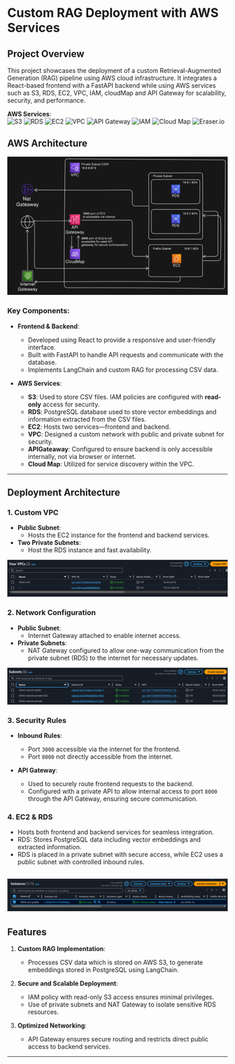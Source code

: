 # Custom RAG Deployment with AWS Services

## Project Overview

This project showcases the deployment of a custom Retrieval-Augmented Generation (RAG) pipeline using AWS cloud infrastructure. It integrates a React-based frontend with a FastAPI backend while using AWS services such as S3, RDS, EC2, VPC, IAM, cloudMap and API Gateway for scalability, security, and performance.


**AWS Services**:  
    ![S3](https://img.shields.io/badge/AWS-S3-569A31?style=for-the-badge&logo=amazon-s3&logoColor=white)
    ![RDS](https://img.shields.io/badge/AWS-RDS-527FFF?style=for-the-badge&logo=amazon-rds&logoColor=white)
    ![EC2](https://img.shields.io/badge/AWS-EC2-FF9900?style=for-the-badge&logo=amazon-ec2&logoColor=white)
    ![VPC](https://img.shields.io/badge/AWS-VPC-232F3E?style=for-the-badge&logo=amazon-vpc&logoColor=white)
    ![API Gateway](https://img.shields.io/badge/AWS-API_Gateway-FF4F00?style=for-the-badge&logo=amazon-api-gateway&logoColor=white)
    ![IAM](https://img.shields.io/badge/AWS-IAM-FF9900?style=for-the-badge&logo=amazon-iam&logoColor=white)
    ![Cloud Map](https://img.shields.io/badge/AWS-Cloud_Map-00A8E8?style=for-the-badge&logo=amazon-cloudmap&logoColor=white)
    ![Eraser.io](https://img.shields.io/badge/Eraser.io-00A8E8?style=for-the-badge&logo=eraser&logoColor=white)


## AWS Architecture
![Alt Text](https://github.com/Muhammad1umer-tech/AWS-CustomPostgresRAG/blob/main/images/AwsArchitecture.png)


### Key Components:

- **Frontend & Backend**: 
  - Developed using React to provide a responsive and user-friendly interface.
  - Built with FastAPI to handle API requests and communicate with the database.
  - Implements LangChain and custom RAG for processing CSV data.

- **AWS Services**:
  - **S3**: Used to store CSV files. IAM policies are configured with **read-only** access for security.
  - **RDS**: PostgreSQL database used to store vector embeddings and information extracted from the CSV files.
  - **EC2**: Hosts two services—frontend and backend.
  - **VPC**: Designed a custom network with public and private subnet for security.
  - **APIGateaway**: Configured to ensure backend is only accessible internally, not via browser or internet.
  - **Cloud Map**: Utilized for service discovery within the VPC.

    
---


## Deployment Architecture

### 1. Custom VPC
- **Public Subnet**: 
  - Hosts the EC2 instance for the frontend and backend services.
- **Two Private Subnets**: 
  - Host the RDS instance and fast availability.
    
![Alt Text](https://github.com/Muhammad1umer-tech/AWS-CustomPostgresRAG/blob/main/images/Pasted%20image%20(4).png)

### 2. Network Configuration
- **Public Subnet**:
  - Internet Gateway attached to enable internet access.
- **Private Subnets**:
  - NAT Gateway configured to allow one-way communication from the private subnet (RDS) to the internet for necessary updates.
    
![Alt Text](https://github.com/Muhammad1umer-tech/AWS-CustomPostgresRAG/blob/main/images/Pasted%20image%20(3).png)


### 3. Security Rules
- **Inbound Rules**:
  - Port `3000` accessible via the internet for the frontend.
  - Port `8000` not directly accessible from the internet.

- **API Gateway**:
  - Used to securely route frontend requests to the backend.
  - Configured with a private API to allow internal access to port `8000` through the API Gateway, ensuring secure communication.

### 4. EC2 & RDS
  - Hosts both frontend and backend services for seamless integration.
  - RDS: Stores PostgreSQL data including vector embeddings and extracted information.
  - RDS is placed in a private subnet with secure access, while EC2 uses a public subnet with controlled inbound rules.

![Alt Text](https://github.com/Muhammad1umer-tech/AWS-CustomPostgresRAG/blob/main/images/Pasted%20image.png)
---

## Features

1. **Custom RAG Implementation**:
   - Processes CSV data which is stored on AWS S3, to generate embeddings stored in PostgreSQL using LangChain.

2. **Secure and Scalable Deployment**:
   - IAM policy with read-only S3 access ensures minimal privileges.
   - Use of private subnets and NAT Gateway to isolate sensitive RDS resources.

3. **Optimized Networking**:
   - API Gateway ensures secure routing and restricts direct public access to backend services.

---

